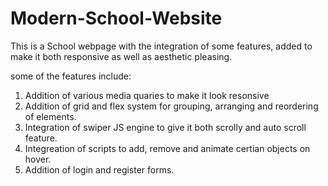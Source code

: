 # Modern-School-Website

This is a School webpage with the integration of some features, added to make it both responsive as well as aesthetic pleasing.

some of the features include:
  1. Addition of various media quaries to make it look resonsive
  2. Addition of grid and flex system for grouping, arranging and reordering of elements.
  3. Integration of swiper JS engine to give it both scrolly and auto scroll feature.
  4. Integreation of scripts to add, remove and animate certian objects on hover.
  5. Addition of login and register forms.
